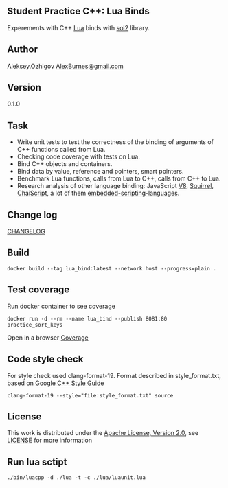 ## Student Practice C++: Lua Binds

Experements with C++ [Lua](https://www.lua.org/) binds with [sol2](https://github.com/ThePhD/sol2) library.

## Author

Aleksey.Ozhigov <AlexBurnes@gmail.com>

## Version

0.1.0

## Task

* Write unit tests to test the correctness of the binding of arguments of C++ functions called from Lua.
* Checking code coverage with tests on Lua.
* Bind C++ objects and containers.
* Bind data by value, reference and pointers, smart pointers.
* Benchmark Lua functions, calls from Lua to C++, calls from C++ to Lua.
* Research analysis of other language binding: JavaScript [V8](https://v8.dev/docs/embed), [Squirrel](http://squirrel-lang.org/), [ChaiScript](https://chaiscript.com/), 
a lot of them [embedded-scripting-languages](https://github.com/dbohdan/embedded-scripting-languages).

## Change log

[CHANGELOG](CHANGELOG.md)

## Build

    docker build --tag lua_bind:latest --network host --progress=plain .

## Test coverage

Run docker container to see coverage

    docker run -d --rm --name lua_bind --publish 8081:80 practice_sort_keys

Open in a browser [Coverage](http://localhost:8081)

## Code style check

For style check used clang-format-19. 
Format described in style_format.txt, based on [Google C++ Style Guide](https://google.github.io/styleguide/cppguide.html)

    clang-format-19 --style="file:style_format.txt" source

## License

This work is distributed under the [Apache License, Version 2.0](https://www.apache.org/licenses/LICENSE-2.0), see [LICENSE](https://github.com:AlexBurnes/practice-lua_binds/blob/master/LICENSE) for more information


## Run lua sctipt

    ./bin/luacpp -d ./lua -t -c ./lua/luaunit.lua
